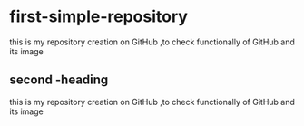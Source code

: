 # first-simple-repository
  this is my repository creation on GitHub ,to check functionally of GitHub and its image 
## second -heading
 this is my repository creation on GitHub ,to check functionally of GitHub and its image 
